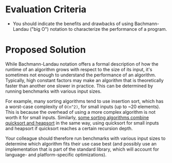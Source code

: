 # Evaluation Criteria

- You should indicate the benefits and drawbacks of using Bachmann-Landau
  ("big O") notation to characterize the performance of a program.

# Proposed Solution

While Bachmann-Landau notation offers a formal description of how the runtime
of an algorithm grows with respect to the size of its input, it's sometimes not
enough to understand the performance of an algorithm. Typically, high constant
factors may make an algorithm that is theoretically faster than another one
slower in practice. This can be determined by running benchmarks with various
input sizes.

For example, many sorting algorithms tend to use insertion sort, which has a
worst-case complexity of `O(n^2)`, for small inputs (up to ~20 elements).
This is because the overhead of using a more complex algorithm is not worth it
for small inputs.
Similarly, [some sorting algorithms combine quicksort and heapsort](https://en.wikipedia.org/wiki/Introsort)
in the same way, using quicksort for small inputs and heapsort if quicksort
reaches a certain recursion depth.

Your colleague should therefore run benchmarks with various input sizes to
determine which algorithm fits their use case best (and possibly use an
implementation that is part of the standard library, which will account for
language- and platform-specific optimizations).
